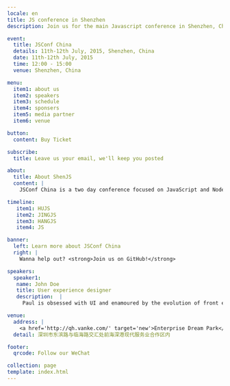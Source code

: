 ```yaml
---
locale: en
title: JS conference in Shenzhen
description: Join us for the main Javascript conference in Shenzhen, China this summer.

event:
  title: JSConf China
  details: 11th-12th July, 2015, Shenzhen, China
  date: 11th-12th July, 2015
  time: 12:00 - 15:00
  venue: Shenzhen, China

menu:
  item1: about us
  item2: speakers
  item3: schedule
  item4: sponsers
  item5: media partner
  item6: venue

button:
  content: Buy Ticket

subscribe:
  title: Leave us your email, we'll keep you posted

about:
  title: About ShenJS
  content: |
    JSConf China is a two day conference focused on JavaScript and Node.js technologies. This developer driven event brings together notable figures from both the Chinese and international JavaScript communities to share their knowledge and passion for JavaScript. After Shanghai, Beijing and Hangzhou, JSConf China is going to Shenzhen from July 11-12 in 2015.

timeline:
   item1: HUJS
   item2: JINGJS
   item3: HANGJS
   item4: JS

banner:
  left: Learn more about JSConf China
  right: | 
    Wanna help out? <strong>Join us on GitHub!</strong>

speakers:
  speaker1:
   name: John Doe
   title: User experience designer
   description:  |
     Paul is obsessed with UI and enamoured by the evolution of front end development. If left unattended, he'll beautiful mind that code all over your windows. In his spare time, Paul can be found performing in musicals, folding origami dinosaurs, drawing comic books or singing karaoke.

venue:
  address: | 
    <a href='http://qh.vanke.com/' target='new'>Enterprise Dream Park</a>
  detail: 深圳市东滨路与临海路交汇处前海深港现代服务业合作区内

footer:
  qrcode: Follow our WeChat

collection: page
template: index.html
---
```

